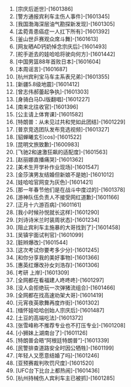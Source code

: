 
1. [宗庆后逝世]-[1601386]
1. [警方通报宾利车主伤人事件]-[1601345]
1. [我国渤海深层油气勘探新发现]-[1601305]
1. [孟菀青患癌症一人扛下所有]-[1601392]
1. [釜山世乒赛观众席斗舞]-[1601613]
1. [网友晒AD钙奶悼念宗庆后]-[1601493]
1. [舵手逝去的娃哈哈将驶向何方]-[1601442]
1. [中国男篮88年首败日本]-[1601604]
1. [本周谣言]-[1601687]
1. [杭州宾利宝马车主系表兄弟]-[1601355]
1. [新疆5.8级地震]-[1601412]
1. [曾志伟郝蕾起争执]-[1601303]
1. [身骑白马DJ版翻唱]-[1601227]
1. [南来北往收官]-[1601396]
1. [公主请上体育课]-[1601582]
1. [特朗普：从未见过共和党如此团结]-[1601229]
1. [普京竞选团队发布竞选视频]-[1601327]
1. [貂蝉曦玄引cos]-[1601522]
1. [昆明文旅致歉]-[1600983]
1. [飞驰2和速激狂飙的适配度]-[1601563]
1. [赵丽娜直播痛哭]-[1601362]
1. [美术生开学补作业现场]-[1601547]
1. [金莎演男友结婚但新娘不是她]-[1601012]
1. [娃哈哈官网变为灰色]-[1601421]
1. [那一年春节他们是在战斗中度过的]-[1601378]
1. [游神队伍负责人不接受网红道歉]-[1601166]
1. [正月十六游百病]-[1601161]
1. [我小时候孙悦就长这样]-[1601290]
1. [刘诗诗米兰时装周状态]-[1601234]
1. [阻止宾利车主施暴的大哥找到了]-[1601458]
1. [吴镇宇面试判官]-[1601099]
1. [脏辫爆改]-[1601544]
1. [这次考试你要考多少分]-[1601245]
1. [和你分享我的美好事物]-[1601366]
1. [惠英红爆改孙女刘浩存]-[1601306]
1. [考研 上岸]-[1601309]
1. [全网都在看福建人咚咚咚]-[1601297]
1. [没人会拒绝玩一次弹猪流组合]-[1601466]
1. [全网都在找高速劝架大哥]-[1601419]
1. [元宵夜英歌舞再度炸街]-[1601302]
1. [缅怀娃哈哈创始人宗庆后]-[1601487]
1. [土豆的高端吃法]-[1601372]
1. [张雪峰称不推荐专业也不打压专业]-[1601208]
1. [小狮妹上湖南台了]-[1601126]
1. [特朗普会晤“阿根廷特朗普”]-[1601339]
1. [民警排查道路安全时因公牺牲]-[1601199]
1. [年轻人又愿意结婚了吗]-[1601246]
1. [亚预赛裁判吹罚尺度]-[1601520]
1. [UFC台下比台上都热闹]-[1601436]
1. [杭州持械伤人宾利车主已被抓]-[1601285]